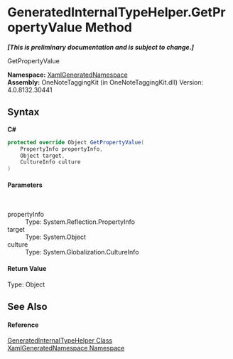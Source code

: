 # GeneratedInternalTypeHelper.GetPropertyValue Method 
 _**\[This is preliminary documentation and is subject to change.\]**_

GetPropertyValue

**Namespace:**&nbsp;<a href="d56f9899-ea68-441a-14bf-b7e43a3035c7.md">XamlGeneratedNamespace</a><br />**Assembly:**&nbsp;OneNoteTaggingKit (in OneNoteTaggingKit.dll) Version: 4.0.8132.30441

## Syntax

**C#**<br />
``` C#
protected override Object GetPropertyValue(
	PropertyInfo propertyInfo,
	Object target,
	CultureInfo culture
)
```


#### Parameters
&nbsp;<dl><dt>propertyInfo</dt><dd>Type: System.Reflection.PropertyInfo<br /></dd><dt>target</dt><dd>Type: System.Object<br /></dd><dt>culture</dt><dd>Type: System.Globalization.CultureInfo<br /></dd></dl>

#### Return Value
Type: Object

## See Also


#### Reference
<a href="55cad188-76ae-4170-e16c-99dd7b48db5f.md">GeneratedInternalTypeHelper Class</a><br /><a href="d56f9899-ea68-441a-14bf-b7e43a3035c7.md">XamlGeneratedNamespace Namespace</a><br />